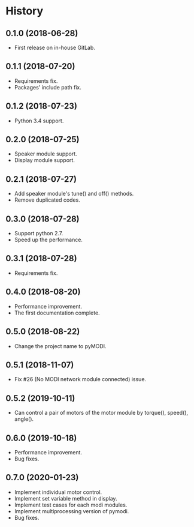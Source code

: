 History
=======

0.1.0 (2018-06-28)
------------------
-   First release on in-house GitLab.

0.1.1 (2018-07-20)
------------------
-   Requirements fix.
-   Packages\' include path fix.

0.1.2 (2018-07-23)
------------------
-   Python 3.4 support.

0.2.0 (2018-07-25)
------------------
-   Speaker module support.
-   Display module support.

0.2.1 (2018-07-27)
------------------
-   Add speaker module\'s tune() and off() methods.
-   Remove duplicated codes.

0.3.0 (2018-07-28)
------------------
-   Support python 2.7.
-   Speed up the performance.

0.3.1 (2018-07-28)
------------------
-   Requirements fix.

0.4.0 (2018-08-20)
------------------
-   Performance improvement.
-   The first documentation complete.

0.5.0 (2018-08-22)
------------------
-   Change the project name to pyMODI.

0.5.1 (2018-11-07)
------------------
-   Fix \#26 (No MODI network module connected) issue.

0.5.2 (2019-10-11)
------------------
-   Can control a pair of motors of the motor module by torque(),
    speed(), angle().

0.6.0 (2019-10-18)
------------------
-   Performance improvement.
-   Bug fixes.

0.7.0 (2020-01-23)
------------------
-   Implement individual motor control.
-   Implement set variable method in display.
-   Implement test cases for each modi modules.
-   Implement multiprocessing version of pymodi.
-   Bug fixes.
